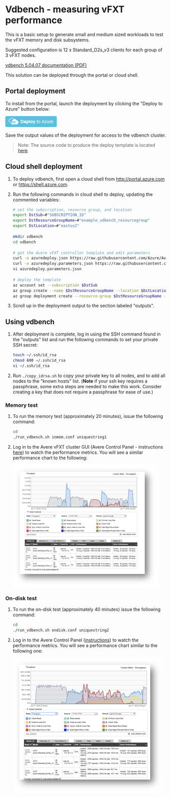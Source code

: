 # Vdbench - measuring vFXT performance

This is a basic setup to generate small and medium sized workloads to test the vFXT memory and disk subsystems.

Suggested configuration is 12 x Standard_D2s_v3 clients for each group of 3 vFXT nodes.

[vdbench 5.04.07 documentation (PDF)](https://download.averesystems.com/software/vdbench-50407.pdf)

This solution can be deployed through the portal or cloud shell.

## Portal deployment

To install from the portal, launch the deployment by clicking the "Deploy to Azure" button below:

<a href="https://portal.azure.com/#create/Microsoft.Template/uri/https%3A%2F%2Fraw.githubusercontent.com%2FAzure%2FAvere%2Fmaster%2Fsrc%2Fvdbench%2Fvdbench-azuredeploy.json" target="_blank">
<img src="https://raw.githubusercontent.com/Azure/azure-quickstart-templates/master/1-CONTRIBUTION-GUIDE/images/deploytoazure.png"/>
</a>

Save the output values of the deployment for access to the vdbench cluster.

> Note: The source code to produce the deploy template is located [here](../src/vdbench).

## Cloud shell deployment

1. To deploy vdbench, first open a cloud shell from http://portal.azure.com or https://shell.azure.com.

2. Run the following commands in cloud shell to deploy, updating the commented variables:

   ```bash
   # set the subscription, resource group, and location
   export DstSub=#"SUBSCRIPTION_ID"
   export DstResourceGroupName=#"example_vdbench_resourcegroup"
   export DstLocation=#"eastus2"
   
   mkdir vdbench
   cd vdbench

   # get the Avere vFXT controller template and edit parameters
   curl -o azuredeploy.json https://raw.githubusercontent.com/Azure/Avere/master/src/vdbench/vdbench-azuredeploy.json
   curl -o azuredeploy.parameters.json https://raw.githubusercontent.com/Azure/Avere/master/src/vdbench/vdbench-azuredeploy.parameters.json
   vi azuredeploy.parameters.json
   
   # deploy the template
   az account set --subscription $DstSub
   az group create --name $DstResourceGroupName --location $DstLocation
   az group deployment create --resource-group $DstResourceGroupName --template-file azuredeploy.json --parameters @azuredeploy.parameters.json
   ```

4. Scroll up in the deployment output to the section labeled "outputs".

## Using vdbench

1. After deployment is complete, log in using the SSH command found in the "outputs" list and run the following commands to set your private SSH secret:

   ```bash
   touch ~/.ssh/id_rsa
   chmod 600 ~/.ssh/id_rsa
   vi ~/.ssh/id_rsa
   ```
	
2. Run `./copy_idrsa.sh` to copy your private key to all nodes, and to add all nodes to the "known hosts" list. (**Note** if your ssh key requires a passphrase, some extra steps are needed to make this work. Consider creating a key that does not require a passphrase for ease of use.)


### Memory test 

1. To run the memory test (approximately 20 minutes), issue the following command:

   ```bash
   cd
   ./run_vdbench.sh inmem.conf uniquestring1
   ```

2. Log in to the Avere vFXT cluster GUI (Avere Control Panel - instructions [here](access_cluster.md)) to watch the performance metrics. You will see a similar performance chart to the following:

   <img src="images/vdbench_inmem.png">

### On-disk test

1. To run the on-disk test (approximately 40 minutes) issue the following command:

   ```bash
   cd
   ./run_vdbench.sh ondisk.conf uniquestring2
   ```

2. Log in to the Avere Control Panel ([instructions](access_cluster.md)) to watch the performance metrics. You will see a performance chart similar to the following one:

   <img src="images/vdbench_ondisk.png">

